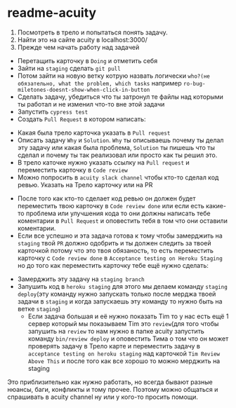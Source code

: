 # readme-acuity

1. Посмотреть в трело и попытаться понять задачу.
2. Найти это на сайте acuity в localhost:3000/
3. Прежде чем начать работу над задачей
- Перетащить карточку в `Doing` и отметить себя
- Зайти на `staging` сделать `git pull`
- Потом зайти на новую ветку котрую назвать логически `who?(не обязательно, what the problem, which tasks` например `ro-bug-miletones-doesnt-show-when-click-in-button`
- Сделать задачу, убедиться что ты затронул те файлы над которыми ты работал и не изменил что-то вне этой задачи
- Запустить `cypress test`
- Создать `Pull Request` в котором написать:
* Какая была трело карточка указать в `Pull request`
* Описать задачу `Why` и `Solution`. `Why` ты описываешь почему ты делал эту задачу или какая была проблема, `Solution` ты пишешь что ты сделал и почему ты так реализовал или просто как ты решил это.
* В трело каточке нужно указать ссылку на `Pull request` и переместить карточку в `Code review`
* Можно попросить в `acuity slack channel` чтобы кто-то сделал код ревью. Указать на Трело карточку или на PR

- После того как кто-то сделает код ревью он должен будет переместить твою карточку в `Code review done` или если есть какие-то проблема или улучшения кода то они должны написать тебе коментарии в `Pull Request` и оповестить тебя в том что они оставили коментарии. 
- Если все успешно и эта задача готова к тому чтобы замерджить на `staging` твой `PR` должно одобрить и ты должен следить за твоей карточкой потому что это твоя обязаность, то есть переместить карточку с `Code review done` в `Acceptance testing on Heroku Staging` но до того как переместить карточку тебе ещё нужно сделать:
* Замерджить эту задачу на `staging branch` 
* Запушить код в `heroku staging` для этого мы делаем команду `staging deploy`(эту команду нужно запускать только после мерджа твоей задачи в `staging` и когда запускаешь эту команду то нужно быть на ветке `staging`)
  * Если задача большая и её нужно показать Tim то у нас есть ещё 1 сервер который мы показываем Tim это `review`(для того чтобы запушить на `review` то нам нужно в папке acuity запустить команду `bin/review deploy` и оповестить Тима о том что он может проверять задачу в Трело карте и переместить задачу в `acceptance testing on heroku staging` над карточкой `Tim Review Above This` и после того как все хорошо то можно мерджить на staging



Это приблизительно как нужно работать, но всегда бывают разные нюансы, баги, конфликты и тому прочее. Поэтому можно общаться и спрашивать в acuity channel ну или у кого-то просить помощи.
